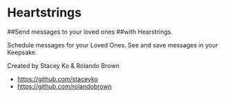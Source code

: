 # Heartstrings

##Send messages to your loved ones
##with Hearstrings.

Schedule messages for your Loved Ones.
See and save messages in your Keepsake.

Created by Stacey Ko & Rolando Brown
- https://github.com/staceyko
- https://github.com/rolandobrown
